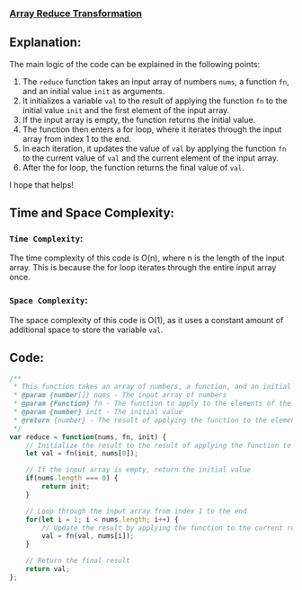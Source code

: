 ### [Array Reduce Transformation](https://leetcode.com/problems/array-reduce-transformation/description/)

## Explanation:
The main logic of the code can be explained in the following points:

1. The `reduce` function takes an input array of numbers `nums`, a function `fn`, and an initial value `init` as arguments.
2. It initializes a variable `val` to the result of applying the function `fn` to the initial value `init` and the first element of the input array.
3. If the input array is empty, the function returns the initial value.
4. The function then enters a for loop, where it iterates through the input array from index 1 to the end.
5. In each iteration, it updates the value of `val` by applying the function `fn` to the current value of `val` and the current element of the input array.
6. After the for loop, the function returns the final value of `val`.

I hope that helps!

## Time and Space Complexity:
### `Time Complexity`:
The time complexity of this code is O(n), where n is the length of the input array. This is because the for loop iterates through the entire input array once.

### `Space Complexity`:
The space complexity of this code is O(1), as it uses a constant amount of additional space to store the variable `val`.

## Code:
```js
/**
 * This function takes an array of numbers, a function, and an initial value as input and returns the result of applying the function to the elements of the array and the initial value.
 * @param {number[]} nums - The input array of numbers
 * @param {Function} fn - The function to apply to the elements of the array and the initial value
 * @param {number} init - The initial value
 * @return {number} - The result of applying the function to the elements of the array and the initial value
 */
var reduce = function(nums, fn, init) {
    // Initialize the result to the result of applying the function to the initial value and the first element of the input array
    let val = fn(init, nums[0]);

    // If the input array is empty, return the initial value
    if(nums.length === 0) {
        return init;
    }

    // Loop through the input array from index 1 to the end
    for(let i = 1; i < nums.length; i++) {
        // Update the result by applying the function to the current result and the current element of the input array
        val = fn(val, nums[i]);
    }

    // Return the final result
    return val;
};

```
